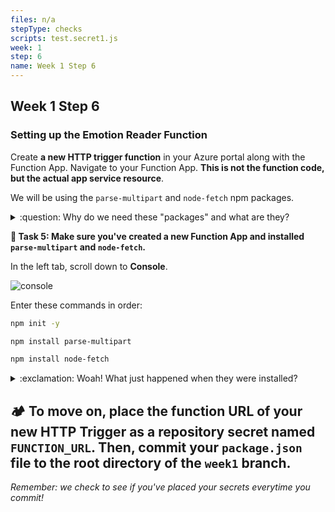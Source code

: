 ```yaml
---
files: n/a
stepType: checks
scripts: test.secret1.js
week: 1
step: 6
name: Week 1 Step 6
---
```


## Week 1 Step 6

### Setting up the Emotion Reader Function

Create **a new HTTP trigger function** in your Azure portal along with the Function App. Navigate to your Function App. **This is not the function code, but the actual app service resource**. 

We will be using the `parse-multipart`  and `node-fetch` npm packages.

<details>
<summary>:question: Why do we need these "packages" and what are they?</summary>
  </br>

Before the Azure Function can run the code we will write, we have to install all the necessary package dependencies. These packages contain **code that we will "depend on" in the application**; we have to install them in the console using `npm install`.

[What is a package?](https://www.w3schools.com/nodejs/nodejs_npm.asp)
  <br><br/>
</details>

**:pencil: Task 5: Make sure you've created a new Function App and installed `parse-multipart` and `node-fetch`.**

In the left tab, scroll down to **Console**.

![console](https://user-images.githubusercontent.com/52464195/93178238-cf5c4e00-f6e8-11ea-90ab-c42f746cf04e.png)

Enter these commands in order:

```sh
npm init -y 

npm install parse-multipart

npm install node-fetch
```
<details>
<summary>:exclamation: Woah! What just happened when they were installed?</summary>
  </br>

The first command created a **package.json** file to store your dependencies and essentially keeps track of what packages your application needs. The next two actually install the necessary packages with code, `parse-multipart` and `node-fetch`.

*Note: If you get red text like `WARN`, you can ignore it.*
  <br><br/>
</details>

## **:camping: To move on, place the function URL of your new HTTP Trigger as a repository secret named `FUNCTION_URL`. Then, commit your `package.json` file to the root directory of the `week1` branch.**

*Remember: we check to see if you've placed your secrets everytime you commit!*
